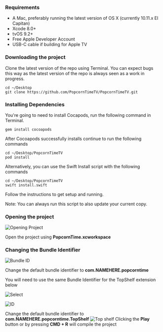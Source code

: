 ### Requirements

* A Mac, preferably running the latest version of OS X (currently 10.11.x El Capitan)
* Xcode 8.0+
* tvOS 9.2+
* Free Apple Developer Account
* USB-C cable if building for Apple TV

### Downloading the project

Clone the latest version of the repo using Terminal. You can expect bugs this way as the latest version of the repo is always seen as a work in progress.

```
cd ~/Desktop
git clone https://github.com/PopcornTimeTV/PopcornTimeTV.git
```

### Installing Dependencies


You're going to need to install Cocapods, run the following command in Terminal.
```
gem install cocoapods
```
After Cocoapods successfully installs continue to run the following commands
```
cd ~/Desktop/PopcornTimeTV
pod install
```
Alternatively, you can use the Swift Install script with the following commands
```
cd ~/Desktop/PopcornTimeTV
swift install.swift
```
Follow the instructions to get setup and running.

Note: You can always run this script to also update your current copy.

### Opening the project

![Opening Project](https://camo.githubusercontent.com/96d202cca8e912d77333b1fd2c21fbb440fd49e6/687474703a2f2f692e6375626575706c6f61642e636f6d2f384b6a5734672e706e67)

Open the project using **PopcornTime.xcworkspace**

### Changing the Bundle Identifier

![Bundle ID](https://camo.githubusercontent.com/92a24ac63146294e5c1e554022baee099f6fb6c6/687474703a2f2f692e6375626575706c6f61642e636f6d2f7247374830452e706e67)

Change the default bundle identifier to **com.NAMEHERE.popcorntime**

You will need to use the same Bundle Identifier for the TopShelf extension below

![Select](https://camo.githubusercontent.com/f7a772b73993aad4ee9c4fce3da0e20b73c269d4/687474703a2f2f692e6375626575706c6f61642e636f6d2f65505434796f2e706e67)

![ID](https://camo.githubusercontent.com/9752b4ab89d2de329c8fabea26d41165c5855f9e/687474703a2f2f692e6375626575706c6f61642e636f6d2f4676565574572e706e67)

Change the default bundle identifier to **com.NAMEHERE.popcorntime.TopShelf**
![Top shelf](https://camo.githubusercontent.com/ab25ea25bd5810ae498f99816f4ed9490065d577/687474703a2f2f692e6375626575706c6f61642e636f6d2f417a433354322e706e67)
Clicking the **Play** button or by pressing **CMD + R** will compile the project